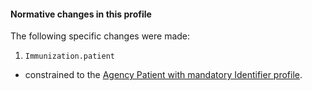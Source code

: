 #### Normative changes in this profile
The following specific changes were made:
1. `Immunization.patient`
- constrained to the [Agency Patient with mandatory Identifier  profile](StructureDefinition-patient-ident-1.html).